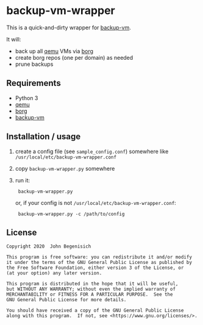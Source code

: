 # backup-vm-wrapper

This is a quick-and-dirty wrapper for [backup-vm](https://github.com/milkey-mouse/backup-vm.git).

It will:

* back up all [qemu](https://www.qemu.org/) VMs via [borg](https://www.borgbackup.org/)
* create borg repos (one per domain) as needed
* prune backups


## Requirements

* Python 3
* [qemu](https://www.qemu.org/)
* [borg](https://www.borgbackup.org/)
* [backup-vm](https://github.com/milkey-mouse/backup-vm.git)


## Installation / usage

1. create a config file (see `sample_config.conf`) somewhere like `/usr/local/etc/backup-vm-wrapper.conf`
2. copy `backup-vm-wrapper.py` somewhere
3. run it:

        backup-vm-wrapper.py

    or, if your config is not `/usr/local/etc/backup-vm-wrapper.conf`:

        backup-vm-wrapper.py -c /path/to/config


## License

```
Copyright 2020  John Begenisich

This program is free software: you can redistribute it and/or modify
it under the terms of the GNU General Public License as published by
the Free Software Foundation, either version 3 of the License, or
(at your option) any later version.

This program is distributed in the hope that it will be useful,
but WITHOUT ANY WARRANTY; without even the implied warranty of
MERCHANTABILITY or FITNESS FOR A PARTICULAR PURPOSE.  See the
GNU General Public License for more details.

You should have received a copy of the GNU General Public License
along with this program.  If not, see <https://www.gnu.org/licenses/>.
```
